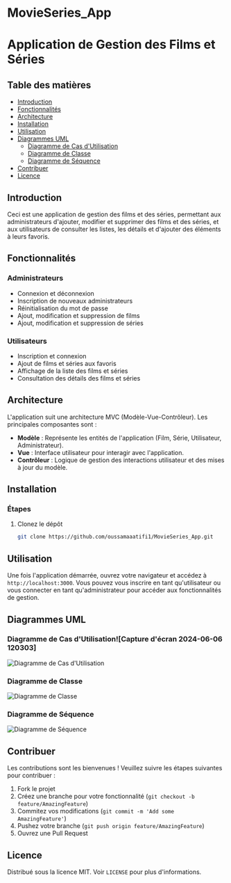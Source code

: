 # MovieSeries_App

# Application de Gestion des Films et Séries

## Table des matières
- [Introduction](#introduction)
- [Fonctionnalités](#fonctionnalités)
- [Architecture](#architecture)
- [Installation](#installation)
- [Utilisation](#utilisation)
- [Diagrammes UML](#diagrammes-uml)
  - [Diagramme de Cas d'Utilisation](#diagramme-de-cas-dutilisation)
  - [Diagramme de Classe](#diagramme-de-classe)
  - [Diagramme de Séquence](#diagramme-de-séquence)
- [Contribuer](#contribuer)
- [Licence](#licence)

## Introduction
Ceci est une application de gestion des films et des séries, permettant aux administrateurs d'ajouter, modifier et supprimer des films et des séries, et aux utilisateurs de consulter les listes, les détails et d'ajouter des éléments à leurs favoris.

## Fonctionnalités
### Administrateurs
- Connexion et déconnexion
- Inscription de nouveaux administrateurs
- Réinitialisation du mot de passe
- Ajout, modification et suppression de films
- Ajout, modification et suppression de séries

### Utilisateurs
- Inscription et connexion
- Ajout de films et séries aux favoris
- Affichage de la liste des films et séries
- Consultation des détails des films et séries

## Architecture
L'application suit une architecture MVC (Modèle-Vue-Contrôleur). Les principales composantes sont :
- **Modèle** : Représente les entités de l'application (Film, Série, Utilisateur, Administrateur).
- **Vue** : Interface utilisateur pour interagir avec l'application.
- **Contrôleur** : Logique de gestion des interactions utilisateur et des mises à jour du modèle.

## Installation

### Étapes
1. Clonez le dépôt
    ```bash
    git clone https://github.com/oussamaaatifi1/MovieSeries_App.git
    ```

## Utilisation
Une fois l'application démarrée, ouvrez votre navigateur et accédez à `http://localhost:3000`. Vous pouvez vous inscrire en tant qu'utilisateur ou vous connecter en tant qu'administrateur pour accéder aux fonctionnalités de gestion.

## Diagrammes UML
### Diagramme de Cas d'Utilisation![Capture d'écran 2024-06-06 120303]

![Diagramme de Cas d'Utilisation](https://github.com/oussamaaatifi1/MovieSeries_App/assets/72675402/ccda489d-f29f-426b-8e63-109ec)

### Diagramme de Classe
![Diagramme de Classe](https://github.com/oussamaaatifi1/MovieSeries_App/assets/72675402/fec44dd5-e7b2-4cbe-8b91-a178d899fab5)

### Diagramme de Séquence
![Diagramme de Séquence](https://github.com/oussamaaatifi1/MovieSeries_App/assets/72675402/6d51a5c5-2142-4e3c-9567-2304ca1957ec)

## Contribuer
Les contributions sont les bienvenues ! Veuillez suivre les étapes suivantes pour contribuer :
1. Fork le projet
2. Créez une branche pour votre fonctionnalité (`git checkout -b feature/AmazingFeature`)
3. Commitez vos modifications (`git commit -m 'Add some AmazingFeature'`)
4. Pushez votre branche (`git push origin feature/AmazingFeature`)
5. Ouvrez une Pull Request

## Licence
Distribué sous la licence MIT. Voir `LICENSE` pour plus d'informations.
